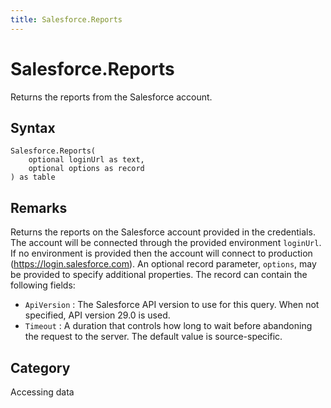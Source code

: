 ```yaml
---
title: Salesforce.Reports
---
```


# Salesforce.Reports


Returns the reports from the Salesforce account.


## Syntax

```powerquery
Salesforce.Reports(
    optional loginUrl as text,
    optional options as record
) as table
```


## Remarks

Returns the reports on the Salesforce account provided in the credentials. The account will be connected through the provided environment <code>loginUrl</code>. If no environment is provided then the account will connect to production (https://login.salesforce.com). An optional record parameter, <code>options</code>, may be provided to specify additional properties. The record can contain the following fields:    <ul><li><code>ApiVersion</code> : The Salesforce API version to use for this query. When not specified, API version 29.0 is used.</li><li><code>Timeout</code> : A duration that controls how long to wait before abandoning the request to the server. The default value is source-specific.</li></ul>    



## Category
Accessing data

